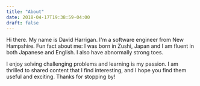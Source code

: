```yaml
---
title: "About"
date: 2018-04-17T19:38:59-04:00
draft: false
---
```


Hi there. My name is David Harrigan.  I'm a software engineer from New
Hampshire.  Fun fact about me: I was born in Zushi, Japan and I am fluent in
both Japanese and English.  I also have abnormally strong toes.

I enjoy solving challenging problems and learning is my passion.  I am thrilled
to shared content that I find interesting, and I hope you find them useful and
exciting.  Thanks for stopping by!

